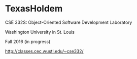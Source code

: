 # TexasHoldem

CSE 332S: Object-Oriented Software Development Laboratory

Washington University in St. Louis

Fall 2016 (in progress)

http://classes.cec.wustl.edu/~cse332/
